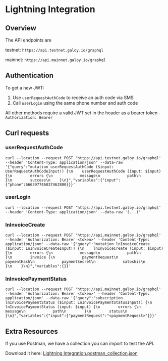 # Lightning Integration

## Overview
The API endpoints are

testnet: `https://api.testnet.galoy.io/graphql`

mainnet: `https://api.mainnet.galoy.io/graphql`

## Authentication
To get a new JWT:
1. Use `userRequestAuthCode` to receive an auth code via SMS
2. Call `userLogin` using the same phone number and auth code

All other methods require a valid JWT set in the header as a bearer token - `Authorization: Bearer`

## Curl requests

### userRequestAuthCode

```
curl --location --request POST 'https://api.testnet.galoy.io/graphql' --header 'Content-Type: application/json' --data-raw '{"query":"mutation userRequestAuthCode ($input: UserRequestAuthCodeInput!) {\n    userRequestAuthCode (input: $input) {\n        errors {\n            message\n            path\n        }\n        success\n    }\n}","variables":{"input":{"phone":666397746837462800}}}'
```

### userLogin

```
curl --location --request POST 'https://api.testnet.galoy.io/graphql' --header 'Content-Type: application/json' --data-raw '(...)'
```

### lnInvoiceCreate

```
curl --location --request POST 'https://api.mainnet.galoy.io/graphql' --header 'Authorization: Bearer <token>' --header 'Content-Type: application/json' --data-raw '{"query":"mutation lnInvoiceCreate ($input: LnInvoiceCreateInput!) {\n    lnInvoiceCreate (input: $input) {\n        errors {\n            message\n            path\n        }\n        invoice {\n            paymentRequest\n            paymentHash\n            paymentSecret\n            satoshis\n        }\n    }\n}","variables":{}}'
```

### lnInvoicePaymentStatus

```
curl --location --request POST 'https://api.mainnet.galoy.io/graphql' --header 'Authorization: Bearer <token>' --header 'Content-Type: application/json' --data-raw '{"query":"subscription lnInvoicePaymentStatus ($input: LnInvoicePaymentStatusInput!) {\n    lnInvoicePaymentStatus (input: $input) {\n        errors {\n            message\n            path\n        }\n        status\n    }\n}","variables":{"input":{"paymentRequest":"<paymentRequest>"}}}'
```

## Extra Resources

If you use Postman, we have a collection you can import to test the API. 

Download it here: [Lightning Integration.postman_collection.json](https://github.com/GaloyMoney/galoy/tree/main/src/graphql/main/docs/Lightning-Integration.postman_collection.json)

